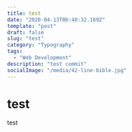 ```yaml
---
title: test
date: "2020-04-13T06:40:32.169Z"
template: "post"
draft: false
slug: "test"
category: "Typography"
tags:
  - "Web Development"
description: "test commit"
socialImage: "/media/42-line-bible.jpg"
---
```


# test

test